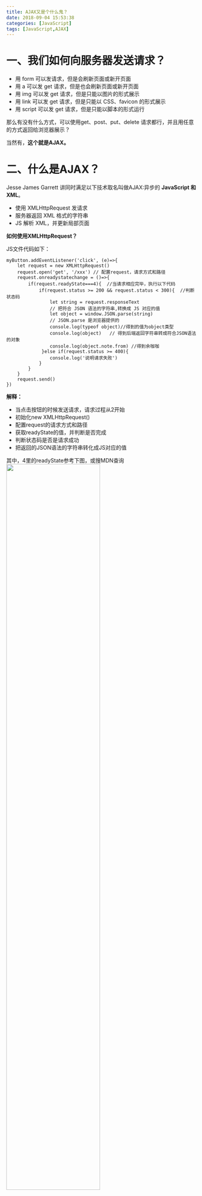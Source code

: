 ```yaml
---
title: AJAX又是个什么鬼？
date: 2018-09-04 15:53:38
categories: [JavaScript]
tags: [JavaScript,AJAX]
---
```


# 一、我们如何向服务器发送请求？

- 用 form 可以发请求，但是会刷新页面或新开页面
- 用 a 可以发 get 请求，但是也会刷新页面或新开页面
- 用 img 可以发 get 请求，但是只能以图片的形式展示
- 用 link 可以发 get 请求，但是只能以 CSS、favicon 的形式展示
- 用 script 可以发 get 请求，但是只能以脚本的形式运行

那么有没有什么方式，可以使用get、post、put、delete 请求都行，并且用任意的方式返回给浏览器展示？

当然有，**这个就是AJAX。**

# 二、什么是AJAX？

Jesse James Garrett 讲同时满足以下技术取名叫做AJAX:异步的 **JavaScript 和 XML**。

- 使用 XMLHttpRequest 发请求
- 服务器返回 XML 格式的字符串
- JS 解析 XML，并更新局部页面

**如何使用XMLHttpRequest？**

JS文件代码如下：

```
myButton.addEventListener('click', (e)=>{
    let request = new XMLHttpRequest()
    request.open('get', '/xxx') // 配置request，请求方式和路径
    request.onreadystatechange = ()=>{
        if(request.readyState===4){  //当请求相应完毕，执行以下代码
            if(request.status >= 200 && request.status < 300){  //判断状态码
                let string = request.responseText    
                // 把符合 JSON 语法的字符串,转换成 JS 对应的值
                let object = window.JSON.parse(string)  
                // JSON.parse 是浏览器提供的
                console.log(typeof object)//得到的值为object类型
                console.log(object)   // 得到后端返回字符串转成符合JSON语法的对象
                console.log(object.note.from) //得到余咖咖
             }else if(request.status >= 400){
                console.log('说明请求失败') 
            }
        }
    }
    request.send()
})
```

**解释：**
- 当点击按钮的时候发送请求，请求过程从2开始
- 初始化new XMLHttpRequest()
- 配置request的请求方式和路径
- 获取readyState的值，并判断是否完成
- 判断状态码是否是请求成功
- 把返回的JSON语法的字符串转化成JS对应的值

其中，4里的readyState参考下图，或搜MDN查询
<img src="https://pic1.zhimg.com/80/v2-a0c060f011b32bc1eff4a55ec800c716_hd.jpg" width="70%">

其中，6里的JSON语法：
<img src="https://pic1.zhimg.com/80/v2-2e54545e5b49087ba16e0a9a9ef1e416_hd.jpg" width="70%">

JSON是一门语言，可在该网站学习：[JSON官网](http://json.org/)

后端代码如下：
```
else if(path === '/xxx'){
    response.statusCode = 200
    response.setHeader('Content-Type', 'text/xml;charset=utf-8')
 //response.setHeader('Access-Control-Allow-Origin', '请求方地址')
    response.write(`
    {
      "note":{
        "to": "xxx",
        "from": "余咖咖",
        "heading": "很高兴认识你",
        "content": "hi"
      }
    }
    `)
    response.end()
```

# 三、什么是同源策略？

同源策略要求 **协议+端口+域名** 一模一样才允许发 AJAX 请求。
举例：
```
http://xxx.com 可以向 http://www.xxx.com 发 AJAX 请求吗 no
http://xxx.com:80 可以向 http://xxx.com:81 发 AJAX 请求吗 no
```

**为什么要有同源策略？**

如果没有同源策略，就可以直接用POST、GET等向其他网站发送请求得到响应。任何一个网站都可以读取你的余额，直接进行支付转账，获取你写的私密信息，那么在互联网上就没有隐私安全了。

所以对浏览器要保证：

只有 **协议+端口+域名** 一模一样才允许发 AJAX 请求。

# 四、突破同源策略===跨域

假如A网站用ajax想给B网站发送请求并得到响应，那怎么办？即不同的域名要互相访问（请求方frank，访问响应方jack）。

用 **CORS，全称是"跨域资源共享"**（Cross-origin resource sharing）。它允许浏览器向跨源服务器，发出XMLHttpRequest请求，从而克服了AJAX只能同源使用的限制。

Jack在服务器加上这一段话：

```
response.setHeader('Access-Control-Allow-Origin', 'frank的地址')  
```

告诉服务器，frank是我朋友，不用阻止了。

**那CORS与JSONP的区别在哪？**

CORS与JSONP的使用目的相同，但是比JSONP更强大。

JSONP只支持GET请求，CORS支持所有类型的HTTP请求。JSONP的优势在于支持老式浏览器，以及可以向不支持CORS的网站请求数据。

# 五、一个问题

- 请用原生JS手写一个AJAX

```
let request = new XMLHttpRequest()
    request.open('get', '/xxx') 
    request.onreadystatechange = ()=>{
        if(request.readyState===4){ 
            if(request.status >= 200 && request.status < 300){ 
                console.log('说明请求成功了') 
                let string = request.responseText    
                let object = window.JSON.parse(string)  
             }  }else if(request.status >= 400){
                console.log('说明请求失败') 
            }
        }
    }
    request.send()
```

over~